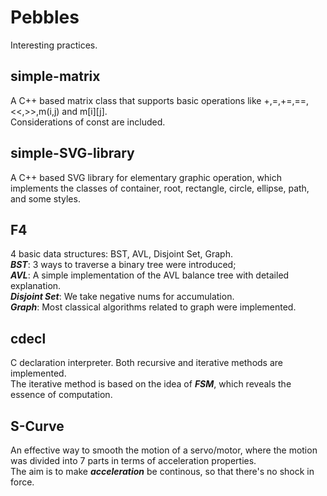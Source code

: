 # Pebbles
Interesting practices.

## simple-matrix
A C++ based matrix class that supports basic operations like +,=,+=,==,<<,>>,m(i,j) and m[i][j].  
Considerations of const are included.

## simple-SVG-library
A C++ based SVG library for elementary graphic operation, which implements the classes of container, root, rectangle, circle, ellipse, path, and some styles.

## F4
4 basic data structures: BST, AVL, Disjoint Set, Graph.  
___BST___: 3 ways to traverse a binary tree were introduced;  
___AVL___: A simple implementation of the AVL balance tree with detailed explanation.  
___Disjoint Set___: We take negative nums for accumulation.  
___Graph___: Most classical algorithms related to graph were implemented.

## cdecl
C declaration interpreter. Both recursive and iterative methods are implemented.  
The iterative method is based on the idea of ___FSM___, which reveals the essence of computation.  

## S-Curve
An effective way to smooth the motion of a servo/motor, where the motion was divided into 7 parts in terms of acceleration properties.  
The aim is to make ___acceleration___ be continous, so that there's no shock in force.  
